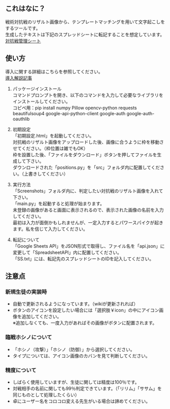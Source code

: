 ## これはなに？
戦術対抗戦のリザルト画像から、テンプレートマッチングを用いて文字起こしをするツールです。  
生成したテキストは下記のスプレッドシートに転記することを想定しています。  
[対抗戦管理シート](https://docs.google.com/spreadsheets/d/12KPs3jY6IbdQOeOLc9a1Pgb9oAaiYB4bbUED37Il09U/) 
## 使い方
導入に関する詳細はこちらを参照してください。  
[導入解説記事](https://note.com/sisisirasu/n/ndb5d1f0260bf) 
1. パッケージインストール  
コマンドプロンプトを開き、以下のコマンドを入力して必要なライブラリをインストールしてください。  
コピペ用：pip install numpy Pillow opencv-python requests beautifulsoup4 google-api-python-client google-auth google-auth-oauthlib

1. 初期設定  
「初期設定.html」を起動してください。  
対抗戦のリザルト画像をアップロードした後、画像に合うように枠を移動させてください。（枠位置は雑でもOK）  
枠を設置した後、「ファイルをダウンロード」ボタンを押してファイルを生成して下さい。  
ダウンロードされた「positions.py」を「src」フォルダ内に配置してください。（上書きしてください）

1. 実行方法  
「Screenshots」フォルダ内に、判定したい対抗戦のリザルト画像を入れて下さい。  
「main.py」を起動すると処理が始まります。  
未登録の画像があると画面に表示されるので、表示された画像の名前を入力してください。  
最初は入力が面倒かもしれませんが、一定入力するとパワースパイクが起きます。私を信じて入力してください。

1. 転記について  
「Google Sheets API」をJSON形式で取得し、ファイル名を「api.json」に変更して「SpreadsheetAPI」内に配置してください。  
「SS.txt」には、転記先のスプレッドシートのIDを記入してください。  

## 注意点  
### 新規生徒の実装時  
 - 自動で更新されるようになっています。（wikiが更新されれば）  
 - ボタンのアイコンを設定したい場合には「選択肢￥icon」の中にアイコン画像を追加してください。  
※追加しなくても、一度入力があればその画像がボタンに配置されます。  
###  臨戦ホシノについて  
 - 「ホシノ（攻撃）」「ホシノ（防御）」から選択してください。  
 - タイプについては、アイコン画像のカバンを見て判断してください。
###  精度について
 - しばらく使用していますが、生徒に関しては精度は100％です。
 - 対戦相手の名前に関しても99％判定できています。（「リリム」「ササム」を同じものとして処理したくらい）
 - 卓にユーザー名をコロコロ変える先生がいる場合は諦めてください。
